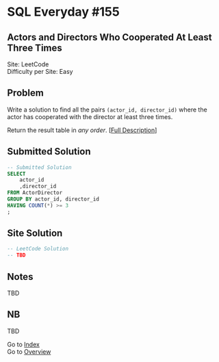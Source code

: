 # SQL Everyday \#155

## Actors and Directors Who Cooperated At Least Three Times

Site: LeetCode\
Difficulty per Site: Easy

## Problem

Write a solution to find all the pairs `(actor_id, director_id)` where the actor has cooperated with the director at least three times.

Return the result table in *any order*. [[Full Description](https://leetcode.com/problems/actors-and-directors-who-cooperated-at-least-three-times/description/)]

## Submitted Solution

```sql
-- Submitted Solution
SELECT
    actor_id
    ,director_id
FROM ActorDirector
GROUP BY actor_id, director_id
HAVING COUNT(*) >= 3
;
```

## Site Solution

```sql
-- LeetCode Solution 
-- TBD
```

## Notes

TBD

## NB

TBD

Go to [Index](../?tab=readme-ov-file#index)\
Go to [Overview](../?tab=readme-ov-file)

